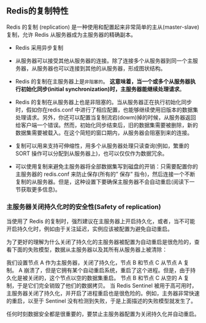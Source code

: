 ## Redis的复制特性

Redis 的复制 (replication) 是一种使用和配置起来非常简单的主从(master-slave)复制，允许 Redis 从服务器成为主服务器的精确副本。

+ Redis 采用异步复制

+ 从服务器可以接受其他从服务器的连接。除了连接多个从服务器到同一个主服务器，从服务器也可以连接到其他的从服务器，形成图状结构。

+ Redis 的复制在主服务器上是`非阻塞的`。 **这意味着，当一个或多个从服务器执行初始化同步(initial synchronization)时，主服务器能继续处理请求**。

+ Redis 的复制在从服务器上也是非阻塞的。当从服务器正在执行初始化同步时，假如你在redis.conf 中进行了相应配置，也能够继续使用旧版本的数据集处理请求。另外，你还可以配置当复制流宕(dowm)掉的时候，从服务器返回给客户端一个错误。然而，初始化同步结束后，旧的数据集需要被删除，新的数据集需要被载入。在这个简短的窗口期内，从服务器会阻塞到来的连接。

+ 复制可以用来支持可伸缩性，用多个从服务器处理只读查询(例如，繁重的 SORT 操作可以分配到从服务器上)，也可以仅仅作为数据冗余。

+ 可以使用复制来避免主服务器将全部数据集写到磁盘的开销：只需要配置你的主服务器的 redis.conf 来防止保存(所有的” 保存” 指令)，然后连接一个不断复制的从服务器。但是，这种设置下要确保主服务器不会自动重启(阅读下一节获取更多信息)。


### 主服务器关闭持久化时的安全性(Safety of replication)

当使用了 Redis 的复制时，强烈建议在主服务器上开启持久化，或者，当不可能开启持久化时，例如由于关注延迟，实例应该被配置为避免自动重启。

为了更好的理解为什么关闭了持久化的主服务器被配置为自动重启是很危险的，查看下面的失败模型，数据从主服务器以及其所有从服务器上被清除：

我们设置节点 A 作为主服务器，关闭了持久化，节点 B 和节点 C 从节点 A 复制。
A 崩溃了，但是它拥有某个自动重启系统，重启了这个进程。但是，由于持久化是被关闭的，这个节点以空的数据集重启。
节点 B 和节点 C 从空的 A 复制，于是它们完全销毁了他们的数据拷贝。
当 Redis Sentinel 被用于高可用时，主服务器关闭了持久化，并开启了进程重启也是很危险的。例如，主务器非常快速的重启，以至于 Sentinel 没有检测到失败，于是上面描述的失败模型就发生了。

任何时刻数据安全都是很重要的，要禁止主服务器配置为关闭持久化并自动重启。
